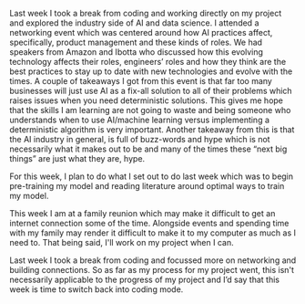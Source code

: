 Last week I took a break from coding and working directly on my project and explored the industry side of AI and data science. I attended a networking event which was centered around how AI practices affect, specifically, product management and these kinds of roles. We had speakers from Amazon and Ibotta who discussed how this evolving technology affects their roles, engineers’ roles and how they think are the best practices to stay up to date with new technologies and evolve with the times. A couple of takeaways I got from this event is that far too many businesses will just use AI as a fix-all solution to all of their problems which raises issues when you need deterministic solutions. This gives me hope that the skills I am learning are not going to waste and being someone who understands when to use AI/machine learning versus implementing a deterministic algorithm is very important.  Another takeaway from this is that the AI industry in general, is full of buzz-words and hype which is not necessarily what it makes out to be and many of the times these “next big things” are just what they are, hype. 

For this week, I plan to do what I set out to do last week which was to begin pre-training my model and reading literature around optimal ways to train my model. 

This week I am at a family reunion which may make it difficult to get an internet connection some of the time. Alongside events and spending time with my family may render it difficult to make it to my computer as much as I need to. That being said, I'll work on my project when I can. 

Last week I took a break from coding and focussed more on networking and building connections. So as far as my process for my project went, this isn't necessarily applicable to the progress of my project and I’d say that this week is time to switch back into coding mode. 
